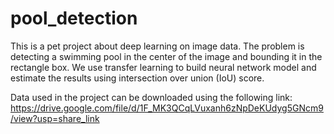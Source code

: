 # pool_detection
This is a pet project about deep learning on image data. The problem is detecting a swimming pool in the center of the image and bounding it in the rectangle box. We use transfer learning to build neural network model and estimate the results using intersection over union (IoU) score.

Data used in the project can be downloaded using the following link: https://drive.google.com/file/d/1F_MK3QCqLVuxanh6zNpDeKUdyg5GNcm9/view?usp=share_link 
